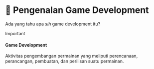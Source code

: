 # 🤔 Pengenalan Game Development
Ada yang tahu apa *sih* game development itu?

> [!IMPORTANT]
> #### Game Development
> Aktivitas pengembangan permainan yang meliputi perencanaan, perancangan, pembuatan, dan perilisan suatu permainan.

